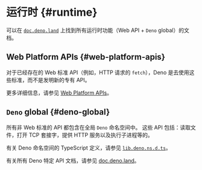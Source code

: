 # 运行时 {#runtime}

可以在 [`doc.deno.land`](https://doc.deno.land/https/github.com/denoland/deno/releases/latest/download/lib.deno.d.ts) 上找到所有运行时功能（Web API + `Deno` global）的文档。

## Web Platform APIs {#web-platform-apis}

对于已经存在的 Web 标准 API（例如，HTTP 请求的 `fetch`），Deno 是去使用这些标准，而不是发明新的专有 API。

更多详细信息，请参见 [Web Platform APIs](./runtime/web_platform_apis.md)。
## `Deno` global {#deno-global}

所有非 Web 标准的 API 都包含在全局 `Deno` 命名空间中。
这些 API 包括：读取文件，打开 TCP 套接字，提供 HTTP 服务以及执行子进程等的。

有关 Deno 命名空间的 TypeScript 定义，请参见 [`lib.deno.ns.d.ts`](https://github.com/denoland/deno/blob/$CLI_VERSION/cli/dts/lib.deno.ns.d.ts)。

有关所有 Deno 特定 API 文档，请参见 [doc.deno.land](https://doc.deno.land/https/raw.githubusercontent.com/denoland/deno/main/cli/dts/lib.deno.ns.d.ts)。
